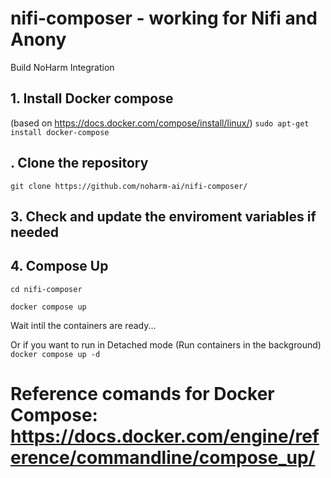 # nifi-composer - working for Nifi and Anony
Build NoHarm Integration

## 1. Install Docker compose 
(based on https://docs.docker.com/compose/install/linux/)
``` sudo apt-get  install docker-compose ```

## . Clone the repository
``` git clone https://github.com/noharm-ai/nifi-composer/ ```

## 3. Check and update the enviroment variables if needed

## 4. Compose Up

``` cd nifi-composer ```

``` docker compose up ```

Wait intil the containers are ready...

Or if you want to run in Detached mode (Run containers in the background)
``` docker compose up -d ```


# Reference comands for Docker Compose: https://docs.docker.com/engine/reference/commandline/compose_up/
